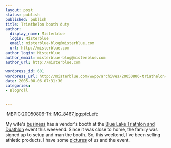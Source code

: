 ```yaml
---
layout: post
status: publish
published: publish
title: Triathelon booth duty
author:
  display_name: Misterblue
  login: Misterblue
  email: misterblue-blog@misterblue.com
  url: http://misterblue.com
author_login: Misterblue
author_email: misterblue-blog@misterblue.com
author_url: http://misterblue.com

wordpress_id: 601
wordpress_url: http://misterblue.com/wwpp/archives/20050806-triathelon-booth-duty
date: 2005-08-06 07:31:30
categories:
- Blogroll


---
```

:MBPIC:20050806-Tri:IMG_8467.jpg:picLeft:
<p>
My wife's
<a href="http://wyvernrunning.com/">business</a>
has a vendor's booth at the
<a href="http://www.racecenter.com/bluelake/index.htm">Blue Lake Triathlon and Duathlon</a>
event this weekend.
Since it was close to home,
the family was signed up to setup and man the booth.
So, this weekend, I've been selling athletic products.
I have some
<a href="http://pics.misterblue.com/20050806-Tri/">pictures</a>
of us and the event.
</p>
